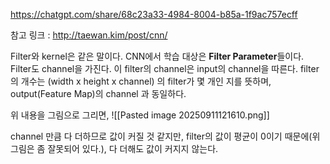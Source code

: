 https://chatgpt.com/share/68c23a33-4984-8004-b85a-1f9ac757ecff

참고 링크 : http://taewan.kim/post/cnn/

Filter와 kernel은 같은 말이다.
CNN에서 학습 대상은 **Filter Parameter**들이다.
Filter도 channel을 가진다. 이 filter의 channel은 input의 channel을 따른다.
filter의 개수는 (width x height x channel) 의 filter가 몇 개인 지를 뜻하며, output(Feature Map)의 channel 과 동일하다.

위 내용을 그림으로 그리면, 
![[Pasted image 20250911121610.png]]

channel 만큼 다 더하므로 값이 커질 것 같지만, filter의 값이 평균이 0이기 때문에(위 그림은 좀 잘못되어 있다.), 다 더해도 값이 커지지 않는다.

